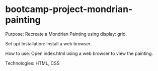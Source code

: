 # bootcamp-project-mondrian-painting
Purpose:
Recreate a Mondrian Painting using display: grid.

Set up/ Installation:
Install a web browser.

How to use:
Open index.html using a web browser to view the painting.

Technologies:
HTML, CSS
